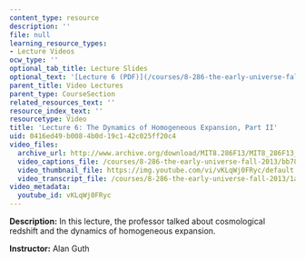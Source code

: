 ```yaml
---
content_type: resource
description: ''
file: null
learning_resource_types:
- Lecture Videos
ocw_type: ''
optional_tab_title: Lecture Slides
optional_text: '[Lecture 6 (PDF)](/courses/8-286-the-early-universe-fall-2013/resources/mit8_286f13_lec06)'
parent_title: Video Lectures
parent_type: CourseSection
related_resources_text: ''
resource_index_text: ''
resourcetype: Video
title: 'Lecture 6: The Dynamics of Homogeneous Expansion, Part II'
uid: 0416ed49-b008-4b0d-19c1-42c025ff20c4
video_files:
  archive_url: http://www.archive.org/download/MIT8.286F13/MIT8_286F13_lec06_300k.mp4
  video_captions_file: /courses/8-286-the-early-universe-fall-2013/bb785df9c9a35ad4b47efc6a0855c48f_vKLqWj0FRyc.vtt
  video_thumbnail_file: https://img.youtube.com/vi/vKLqWj0FRyc/default.jpg
  video_transcript_file: /courses/8-286-the-early-universe-fall-2013/1a0af97c8db7221f47634e47e0bb3324_vKLqWj0FRyc.pdf
video_metadata:
  youtube_id: vKLqWj0FRyc
---
```


**Description:** In this lecture, the professor talked about cosmological redshift and the dynamics of homogeneous expansion.

**Instructor:** Alan Guth